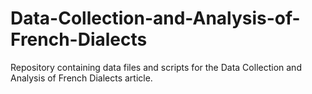 # Data-Collection-and-Analysis-of-French-Dialects
Repository containing data files and scripts for the Data Collection and Analysis of French Dialects article.

